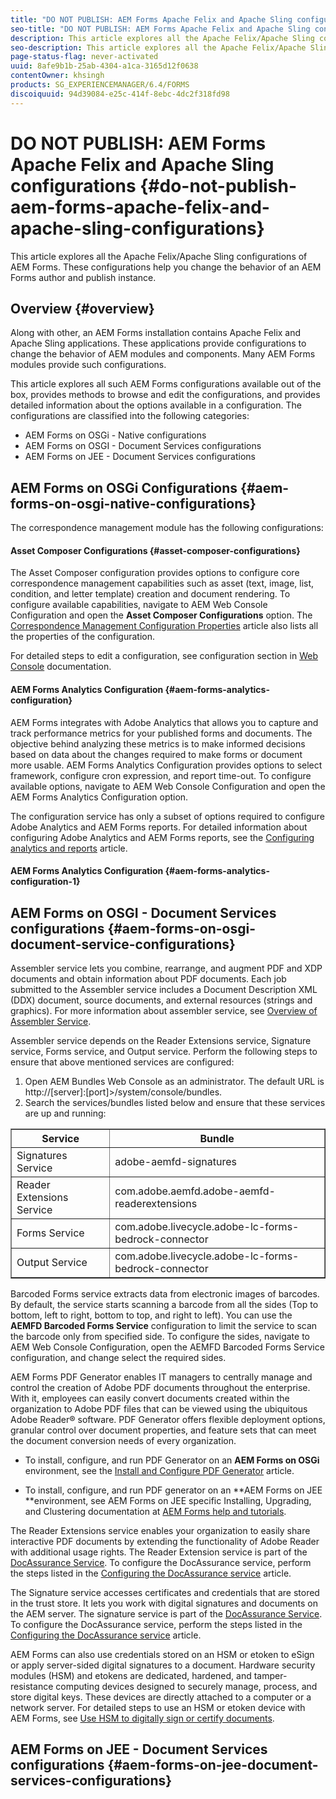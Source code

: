 ```yaml
---
title: "DO NOT PUBLISH: AEM Forms Apache Felix and Apache Sling configurations "
seo-title: "DO NOT PUBLISH: AEM Forms Apache Felix and Apache Sling configurations "
description: This article explores all the Apache Felix/Apache Sling configurations of AEM Forms. These configurations help you change the behavior of an AEM Forms author and publish instance.
seo-description: This article explores all the Apache Felix/Apache Sling configurations of AEM Forms. These configurations help you change the behavior of an AEM Forms author and publish instance.
page-status-flag: never-activated
uuid: 8afe9b1b-25ab-4304-a1ca-3165d12f0638
contentOwner: khsingh
products: SG_EXPERIENCEMANAGER/6.4/FORMS
discoiquuid: 94d39084-e25c-414f-8ebc-4dc2f318fd98
---
```


# DO NOT PUBLISH: AEM Forms Apache Felix and Apache Sling configurations {#do-not-publish-aem-forms-apache-felix-and-apache-sling-configurations}

This article explores all the Apache Felix/Apache Sling configurations of AEM Forms. These configurations help you change the behavior of an AEM Forms author and publish instance.

## Overview  {#overview}

Along with other, an AEM Forms installation contains Apache Felix and Apache Sling applications. These applications provide configurations to change the behavior of AEM modules and components. Many AEM Forms modules provide such configurations.

This article explores all such AEM Forms configurations available out of the box, provides methods to browse and edit the configurations, and provides detailed information about the options available in a configuration. The configurations are classified into the following categories:

* AEM Forms on OSGi - Native configurations
* AEM Forms on OSGI - Document Services configurations
* AEM Forms on JEE - Document Services configurations

## AEM Forms on OSGi Configurations {#aem-forms-on-osgi-native-configurations}

The correspondence management module has the following configurations:

#### Asset Composer Configurations {#asset-composer-configurations}

The Asset Composer configuration provides options to configure core correspondence management capabilities such as asset (text, image, list, condition, and letter template) creation and document rendering. To configure available capabilities, navigate to AEM Web Console Configuration and open the **Asset Composer Configurations** option. The [Correspondence Management Configuration Properties](../../../forms/using/cm-configuration-properties.md) article also lists all the properties of the configuration.

For detailed steps to edit a configuration, see configuration section in [Web Console](../../../sites/deploying/using/web-console.md) documentation.

#### AEM Forms Analytics Configuration {#aem-forms-analytics-configuration}

AEM Forms integrates with Adobe Analytics that allows you to capture and track performance metrics for your published forms and documents. The objective  behind  analyzing these metrics is to make informed decisions based on data about the changes required to make forms or document more usable. AEM Forms Analytics Configuration provides options to select framework, configure  cron  expression, and report time-out. To configure available options, navigate to AEM Web Console Configuration and open the AEM Forms Analytics Configuration option.

The configuration service has only a subset of options required to configure Adobe Analytics and AEM Forms reports. For detailed information about configuring Adobe Analytics and AEM Forms reports, see the [Configuring analytics and reports](../../../forms/using/configure-analytics-forms-documents.md) article.

#### AEM Forms Analytics Configuration {#aem-forms-analytics-configuration-1}

## AEM Forms on OSGI - Document Services configurations  {#aem-forms-on-osgi-document-service-configurations}

Assembler service lets you combine, rearrange, and augment PDF and XDP documents and obtain information about PDF documents. Each job submitted to the Assembler service includes a Document Description XML (DDX) document, source documents, and external resources (strings and graphics). For more information about assembler service, see [Overview of Assembler Service](https://helpx.adobe.com/content/help/en/aem-forms/6/overview-aem-document-services.html#main-pars_header_0).

Assembler service depends on the Reader Extensions service, Signature service, Forms service, and Output service. Perform the following steps to ensure that above mentioned services are configured:

1. Open AEM Bundles Web Console as an administrator. The default URL is http://[server]:[port]&gt;/system/console/bundles. 
1. Search the services/bundles listed below and ensure that these services are up and running:

<table border="1" cellpadding="1" cellspacing="0" width="100%"> 
 <tbody> 
  <tr> 
   <th>Service<br /> </th> 
   <th>Bundle </th> 
  </tr> 
  <tr> 
   <td>Signatures Service</td> 
   <td>adobe-aemfd-signatures</td> 
  </tr> 
  <tr> 
   <td>Reader Extensions Service</td> 
   <td>com.adobe.aemfd.adobe-aemfd-readerextensions<br /> </td> 
  </tr> 
  <tr> 
   <td>Forms Service</td> 
   <td>com.adobe.livecycle.adobe-lc-forms-bedrock-connector<br /> </td> 
  </tr> 
  <tr> 
   <td>Output Service</td> 
   <td>com.adobe.livecycle.adobe-lc-forms-bedrock-connector</td> 
  </tr> 
 </tbody> 
</table>

Barcoded Forms service extracts data from electronic images of barcodes. By default, the service starts scanning a barcode from all the sides (Top to bottom, left to right, bottom to top, and right to left). You can use the **AEMFD Barcoded Forms Service** configuration to limit the service to scan the barcode only from specified side. To configure the sides, navigate to AEM Web Console Configuration, open the AEMFD Barcoded Forms Service configuration, and change select the required sides.

AEM Forms PDF Generator enables IT managers to centrally manage and control the creation of Adobe PDF documents throughout the enterprise. With it, employees can easily convert documents created within the organization to Adobe PDF files that can be viewed using the ubiquitous Adobe Reader® software. PDF Generator offers flexible deployment options, granular control over document properties, and feature sets that can meet the document conversion needs of every organization.

* To install, configure, and run PDF Generator on an **AEM Forms on OSGi** environment, see the [Install and Configure PDF Generator](/forms/using/install-configure-pdf-generator) article.

* To install, configure, and run PDF generator on an **AEM Forms on JEE **environment, see AEM Forms on JEE specific Installing, Upgrading, and Clustering documentation at [AEM Forms help and tutorials](/forms/using/topics).

The Reader Extensions service enables your organization to easily share interactive PDF documents by extending the functionality of Adobe Reader with additional usage rights. The Reader Extension service is part of the [DocAssurance Service](../../../forms/using/overview-aem-document-services.md). To configure the DocAssurance service, perform the steps listed in the [Configuring the DocAssurance service](/forms/using/configuring-document-services) article.

The Signature service accesses certificates and credentials that are stored in the trust store. It lets you work with digital signatures and documents on the AEM server. The signature service is part of the [DocAssurance Service](../../../forms/using/overview-aem-document-services.md). To configure the DocAssurance service, perform the steps listed in the [Configuring the DocAssurance service](/forms/using/configuring-document-services) article.

AEM Forms can also use credentials stored on an HSM or etoken to eSign or apply server-sided digital signatures to a document. Hardware security modules (HSM) and etokens are dedicated, hardened, and tamper-resistance computing devices designed to securely manage, process, and store digital keys. These devices are directly attached to a computer or a network server. For detailed steps to use an HSM or etoken device with AEM Forms, see [Use HSM to digitally sign or certify documents](../../../forms/using/hsm-certify-esign-docs.md).

## AEM Forms on JEE - Document Services configurations  {#aem-forms-on-jee-document-services-configurations}

